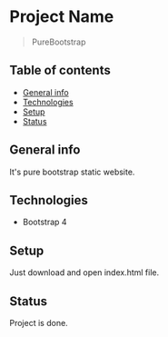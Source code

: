 # Project Name
> PureBootstrap

## Table of contents
* [General info](#general-info)
* [Technologies](#technologies)
* [Setup](#setup)
* [Status](#status)

## General info
It's pure bootstrap static website.

## Technologies
* Bootstrap 4

## Setup
Just download and open index.html file.

## Status
Project is done.

